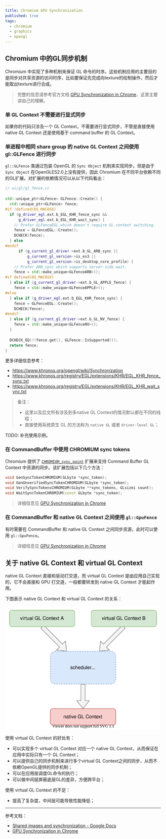 ```yaml
---
title: Chromium GPU Synchronization
published: true
tags:
  - chromium
  - graphics
  - opengl
---
```


## Chromium 中的GL同步机制

Chromium 中实现了多种机制来保证 GL 命令的时序。这些机制应用的主要目的是同步对共享资源的访问时序，比如要保证先完成向texture的绘制操作，然后才能取出texture进行合成。

> 完整的信息请参考官方文档 [GPU Synchronization in Chrome](https://chromium.googlesource.com/chromium/src.git/+/master/docs/design/gpu_synchronization.md)，这里主要讲自己的理解。

### 单 GL Context 不需要进行显式同步

如果你的代码只涉及一个 GL Context，不需要进行显式同步，不管是直接使用 native GL Context 还是使用基于 command buffer 的 GL Context。

### 单进程中相同 share group 的 native GL Context 之间使用 gl::GLFence 进行同步

`gl::GLFence` 类通过包装 OpenGL 的 `Sync Object` 机制来实现同步。但是由于 `Sync Object` 在OpenGLES2.0上没有提供，因此 Chromium 在不同平台依赖不同的GL扩展。对扩展的依赖情况可以从以下代码看出：

```c++
// ui/gl/gl_fence.cc

std::unique_ptr<GLFence> GLFence::Create() {
  std::unique_ptr<GLFence> fence;
#if !defined(OS_MACOSX)
  if (g_driver_egl.ext.b_EGL_KHR_fence_sync &&
      g_driver_egl.ext.b_EGL_KHR_wait_sync) {
    // Prefer GLFenceEGL which doesn't require GL context switching.
    fence = GLFenceEGL::Create();
    DCHECK(fence);
  } else
#endif
      if (g_current_gl_driver->ext.b_GL_ARB_sync ||
          g_current_gl_version->is_es3 ||
          g_current_gl_version->is_desktop_core_profile) {
    // Prefer ARB_sync which supports server-side wait.
    fence = std::make_unique<GLFenceARB>();
#if defined(OS_MACOSX)
  } else if (g_current_gl_driver->ext.b_GL_APPLE_fence) {
    fence = std::make_unique<GLFenceAPPLE>();
#else
  } else if (g_driver_egl.ext.b_EGL_KHR_fence_sync) {
    fence = GLFenceEGL::Create();
    DCHECK(fence);
#endif
  } else if (g_current_gl_driver->ext.b_GL_NV_fence) {
    fence = std::make_unique<GLFenceNV>();
  }

  DCHECK_EQ(!!fence.get(), GLFence::IsSupported());
  return fence;
}
```

更多详细信息参考：

- <https://www.khronos.org/opengl/wiki/Synchronization>
- <https://www.khronos.org/registry/EGL/extensions/KHR/EGL_KHR_fence_sync.txt>
- <https://www.khronos.org/registry/EGL/extensions/KHR/EGL_KHR_wait_sync.txt>

> 备注：
>
> - 这里以及后文所有涉及到多native GL Context的情况默认都在不同的线程；
> - 直接使用系统原生 GL 的方法称为 `native GL` 或者 `driver-level GL`；

TODO: 补充使用示例。

### 在 CommandBuffer 中使用 CHROMIUM sync tokens

Chromium 提供了 [`CHROMIUM_sync_point`](https://chromium.googlesource.com/chromium/src.git/+/master/gpu/GLES2/extensions/CHROMIUM/CHROMIUM_sync_point.txt) 扩展来支持 Command Buffer GL Context 中资源的同步。该扩展包括以下几个方法：

```c++
void GenSyncTokenCHROMIUM(GLbyte *sync_token);
void GenUnverifiedSyncTokenCHROMIUM(GLbyte *sync_token);
void VerifySyncTokensCHROMIUM(GLbyte **sync_tokens, GLsizei count);
void WaitSyncTokenCHROMIUM(const GLbyte *sync_token);
```

> 详细信息见 [GPU Synchronization in Chrome](https://chromium.googlesource.com/chromium/src/+/master/docs/design/gpu_synchronization.md)

### 在 CommandBuffer 和 native GL Context 之间使用 `gl::GpuFence`

有时需要在 CommandBuffer 和 native GL Context 之间同步资源，此时可以使用 `gl::GpuFence`。

> 详细信息见 [GPU Synchronization in Chrome](https://chromium.googlesource.com/chromium/src/+/master/docs/design/gpu_synchronization.md)

## 关于 native GL Context 和 virtual GL Context

native GL Context 直接和驱动打交道，而 virtual GL Context 是由应用自己实现的，它不会直接和 GPU 打交道，一般都要转发到 native GL Context 才能起作用。

下图表示 native GL Context 和 virtual GL Context 的关系：

![virtual gl context](../data/virtual-gl-context.svg)

使用 virtual GL Context 的好处有：

- 可以实现多个 virtual GL Context 对应一个 native GL Context，从而保证在应用中实际只有一个 GL Context；
- 可以提供自己的同步机制来进行多个virtual GL Context之间的同步，从而不依赖OpenGL提供的同步机制；
- 可以在应用层调度GL命令的执行；
- 可以做中间层屏蔽底层GL的差异，方便跨平台；

使用 virtual GL Context 的不足：

- 提高了复杂度，中间层可能导致性能降低；

------------------

参考文档：

- [Shared images and synchronization - Google Docs](https://docs.google.com/document/d/12qYPeN819JkdNGbPcKBA0rfPXSOIE3aIaQVrAZ4I1lM/edit#)
- [GPU Synchronization in Chrome](https://chromium.googlesource.com/chromium/src/+/master/docs/design/gpu_synchronization.md)